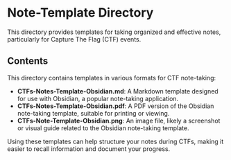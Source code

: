 # Note-Template Directory

This directory provides templates for taking organized and effective notes, particularly for Capture The Flag (CTF) events.

## Contents

This directory contains templates in various formats for CTF note-taking:

-   **CTFs-Notes-Template-Obsidian.md**: A Markdown template designed for use with Obsidian, a popular note-taking application.
-   **CTFs-Notes-Template-Obsidian.pdf**: A PDF version of the Obsidian note-taking template, suitable for printing or viewing.
-   **CTFs-Note-Template-Obsidian.png**: An image file, likely a screenshot or visual guide related to the Obsidian note-taking template.

Using these templates can help structure your notes during CTFs, making it easier to recall information and document your progress.
